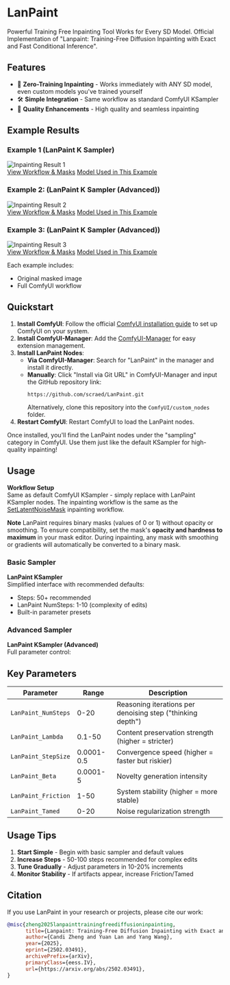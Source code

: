 # LanPaint

Powerful Training Free Inpainting Tool Works for Every SD Model. Official Implementation of "Lanpaint: Training-Free Diffusion Inpainting with Exact and Fast Conditional Inference".

## Features

- 🎨 **Zero-Training Inpainting** - Works immediately with ANY SD model, even custom models you've trained yourself
- 🛠️ **Simple Integration** - Same workflow as standard ComfyUI KSampler
- 🚀 **Quality Enhancements** - High quality and seamless inpainting

## Example Results

### Example 1 (LanPaint K Sampler)
![Inpainting Result 1](https://github.com/scraed/LanPaint/blob/master/examples/InpaintChara_04.jpg)  
[View Workflow & Masks](https://github.com/scraed/LanPaint/tree/master/examples/Example_1) 
[Model Used in This Example](https://civitai.com/models/1188071?modelVersionId=1408658) 
### Example 2: (LanPaint K Sampler (Advanced))
![Inpainting Result 2](https://github.com/scraed/LanPaint/blob/master/examples/InpaintChara_05.jpg)  
[View Workflow & Masks](https://github.com/scraed/LanPaint/tree/master/examples/Example_2)
[Model Used in This Example](https://civitai.com/models/1188071?modelVersionId=1408658)
### Example 3: (LanPaint K Sampler (Advanced))
![Inpainting Result 3](https://github.com/scraed/LanPaint/blob/master/examples/InpaintChara_06.jpg)  
[View Workflow & Masks](https://github.com/scraed/LanPaint/tree/master/examples/Example_3)
[Model Used in This Example](https://civitai.com/models/133005/juggernaut-xl)

Each example includes:
- Original masked image
- Full ComfyUI workflow


## Quickstart

1. **Install ComfyUI**: Follow the official [ComfyUI installation guide](https://docs.comfy.org/get_started) to set up ComfyUI on your system.  
2. **Install ComfyUI-Manager**: Add the [ComfyUI-Manager](https://github.com/ltdrdata/ComfyUI-Manager) for easy extension management.  
3. **Install LanPaint Nodes**:  
   - **Via ComfyUI-Manager**: Search for "LanPaint" in the manager and install it directly.  
   - **Manually**: Click "Install via Git URL" in ComfyUI-Manager and input the GitHub repository link:  
     ```
     https://github.com/scraed/LanPaint.git
     ```  
     Alternatively, clone this repository into the `ComfyUI/custom_nodes` folder.  
4. **Restart ComfyUI**: Restart ComfyUI to load the LanPaint nodes.  

Once installed, you'll find the LanPaint nodes under the "sampling" category in ComfyUI. Use them just like the default KSampler for high-quality inpainting!

## Usage

**Workflow Setup**  
Same as default ComfyUI KSampler - simply replace with LanPaint KSampler nodes. The inpainting workflow is the same as the [SetLatentNoiseMask](https://comfyui-wiki.com/zh/comfyui-nodes/latent/inpaint/set-latent-noise-mask) inpainting workflow.

**Note**
LanPaint requires binary masks (values of 0 or 1) without opacity or smoothing. To ensure compatibility, set the mask's **opacity and hardness to maximum** in your mask editor. During inpainting, any mask with smoothing or gradients will automatically be converted to a binary mask.

### Basic Sampler

**LanPaint KSampler**  
Simplified interface with recommended defaults:

- Steps: 50+ recommended
- LanPaint NumSteps: 1-10 (complexity of edits)
- Built-in parameter presets

### Advanced Sampler 

**LanPaint KSampler (Advanced)**  
Full parameter control:
## Key Parameters

| Parameter | Range | Description |
|-----------|-------|-------------|
| `LanPaint_NumSteps` | 0-20 | Reasoning iterations per denoising step ("thinking depth") |
| `LanPaint_Lambda` | 0.1-50 | Content preservation strength (higher = stricter) |
| `LanPaint_StepSize` | 0.0001-0.5 | Convergence speed (higher = faster but riskier) |
| `LanPaint_Beta` | 0.0001-5 | Novelty generation intensity |
| `LanPaint_Friction` | 1-50 | System stability (higher = more stable) |
| `LanPaint_Tamed` | 0-20 | Noise regularization strength |

## Usage Tips

1. **Start Simple** - Begin with basic sampler and default values
2. **Increase Steps** - 50-100 steps recommended for complex edits
3. **Tune Gradually** - Adjust parameters in 10-20% increments
4. **Monitor Stability** - If artifacts appear, increase Friction/Tamed


## Citation

If you use LanPaint in your research or projects, please cite our work:

```bibtex
@misc{zheng2025lanpainttrainingfreediffusioninpainting,
      title={Lanpaint: Training-Free Diffusion Inpainting with Exact and Fast Conditional Inference}, 
      author={Candi Zheng and Yuan Lan and Yang Wang},
      year={2025},
      eprint={2502.03491},
      archivePrefix={arXiv},
      primaryClass={eess.IV},
      url={https://arxiv.org/abs/2502.03491}, 
}
```



